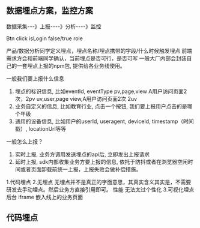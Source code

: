 ## 数据埋点方案，监控方案
数据采集---》上报----》分析----》监控

Btn click
isLogin false/true
role

产品/数据分析同学定义埋点，埋点名称/埋点携带的字段/什么时候触发埋点
前端 需求方会和前端同学确认，当前埋点是否可行，是否可写
一般大厂内部会封装自己的一套埋点上报的npm包, 提供给各业务线使用。

一般我们要上报什么信息

1. 埋点的标识信息, 比如eventId, eventType
pv,page,view A用户访问页面2次，2pv
uv,user,page view,A用户访问页面2次 2uv
2. 业务自定义的信息, 比如教育行业, 点击一个按钮, 我们要上报用户点击的是哪个年级
3. 通用的设备信息, 比如用户的userId, useragent, deviceId, timestamp（时间戳）, locationUrl等等

一般怎么上报？

1. 实时上报, 业务方调用发送埋点的api后, 立即发出上报请求
2. 延时上报, sdk内部收集业务方要上报的信息, 依托于防抖或者在浏览器空闲时间或者页面卸载前统一上报，上报失败会做补偿措施。

1.代码埋点
2.无埋点
无埋点并不是真正的字面意思，其真实含义其实是，不需要研发去手动埋点。然后业务方直接引用即可。
性能
无法太过个性化
3.可视化埋点
后台 iframe 嵌入线上的业务页面

##  代码埋点
